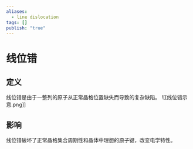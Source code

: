 ```yaml
---
aliases:
  - line dislocation
tags: []
publish: "true"
---
```


# 线位错
## 定义
线位错是由于一整列的原子从正常晶格位置缺失而导致的复杂缺陷。
![[线位错示意.png]]

## 影响
线位错破坏了正常晶格集合周期性和晶体中理想的原子键，改变电学特性。

